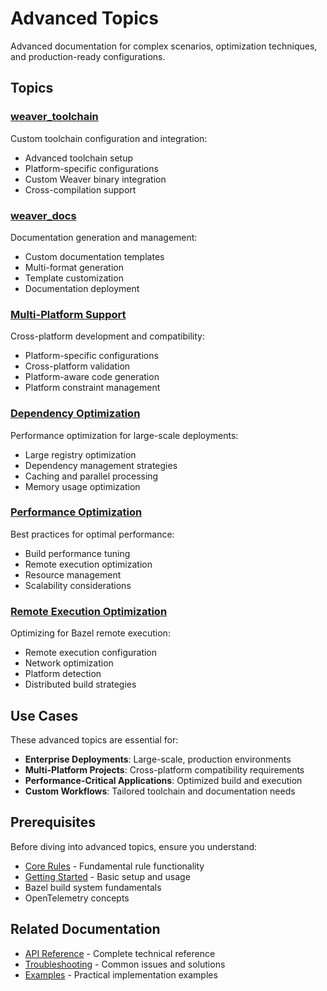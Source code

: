 # Advanced Topics

Advanced documentation for complex scenarios, optimization techniques, and production-ready configurations.

## Topics

### [weaver_toolchain](weaver_toolchain.md)
Custom toolchain configuration and integration:
- Advanced toolchain setup
- Platform-specific configurations
- Custom Weaver binary integration
- Cross-compilation support

### [weaver_docs](weaver_docs.md)
Documentation generation and management:
- Custom documentation templates
- Multi-format generation
- Template customization
- Documentation deployment

### [Multi-Platform Support](multi_platform_support.md)
Cross-platform development and compatibility:
- Platform-specific configurations
- Cross-platform validation
- Platform-aware code generation
- Platform constraint management

### [Dependency Optimization](dependency_optimization.md)
Performance optimization for large-scale deployments:
- Large registry optimization
- Dependency management strategies
- Caching and parallel processing
- Memory usage optimization

### [Performance Optimization](performance_optimization.md)
Best practices for optimal performance:
- Build performance tuning
- Remote execution optimization
- Resource management
- Scalability considerations

### [Remote Execution Optimization](remote_execution_optimization.md)
Optimizing for Bazel remote execution:
- Remote execution configuration
- Network optimization
- Platform detection
- Distributed build strategies

## Use Cases

These advanced topics are essential for:
- **Enterprise Deployments**: Large-scale, production environments
- **Multi-Platform Projects**: Cross-platform compatibility requirements
- **Performance-Critical Applications**: Optimized build and execution
- **Custom Workflows**: Tailored toolchain and documentation needs

## Prerequisites

Before diving into advanced topics, ensure you understand:
- [Core Rules](../core-rules/) - Fundamental rule functionality
- [Getting Started](../getting-started/) - Basic setup and usage
- Bazel build system fundamentals
- OpenTelemetry concepts

## Related Documentation

- [API Reference](../reference/api_reference.md) - Complete technical reference
- [Troubleshooting](../troubleshooting/) - Common issues and solutions
- [Examples](../examples/) - Practical implementation examples 